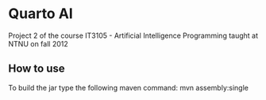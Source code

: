 Quarto AI
=========
Project 2 of the course IT3105 - Artificial Intelligence Programming taught at NTNU on fall 2012

How to use
-----------
To build the jar type the following maven command:
    mvn assembly:single

